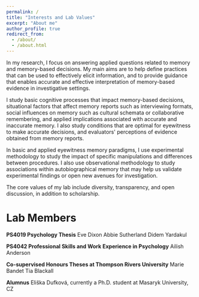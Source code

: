 ```yaml
---
permalink: /
title: "Interests and Lab Values"
excerpt: "About me"
author_profile: true
redirect_from: 
  - /about/
  - /about.html
---
```


In my research, I focus on answering applied questions related to memory and memory-based decisions. My main aims are to help define practices that can be used to effectively elicit information, and to provide guidance that enables accurate and effective interpretation of memory-based evidence in investigative settings.

I study basic cognitive processes that impact memory-based decisions, situational factors that affect memory reports such as interviewing formats, social influences on memory such as cultural schemata or collaborative remembering, and applied implications associated with accurate and inaccurate memory. I also study conditions that are optimal for eyewitness to make accurate decisions, and evaluators' perceptions of evidence obtained from memory reports.

In basic and applied eyewitness memory paradigms, I use experimental methodology to study the impact of specific manipulations and differences between procedures. I also use observational methodology to study associations within autobiographical memory that may help us validate experimental findings or open new avenues for investigation.

The core values of my lab include diversity, transparency, and open discussion, in addition to scholarship.

Lab Members
======
**PS4019 Psychology Thesis** 
Eve Dixon 
Abbie Sutherland 
Didem Yardakul 

**PS4042 Professional Skills and Work Experience in Psychology** 
Ailish Anderson 

**Co-supervised Honours Theses at Thompson Rivers University** 
Marie Bandet 
Tia Blackall 

**Alumnus** 
Eliška Dufková, currently a Ph.D. student at Masaryk University, CZ 